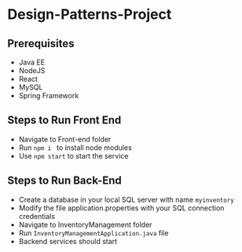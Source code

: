 # Design-Patterns-Project
## Prerequisites
- Java EE
- NodeJS
- React 
- MySQL
- Spring Framework 

## Steps to Run Front End 

- Navigate to Front-end folder 
- Run ```npm i ``` to install node modules 
- Use ```npm start``` to start the service

## Steps to Run Back-End 
- Create a database in your local  SQL server with name  ```myinventory```
- Modify the file application.properties with your SQL connection credentials
- Navigate to InventoryManagement folder 
- Run ```InventoryManagementApplication.java``` file 
- Backend services should start 

